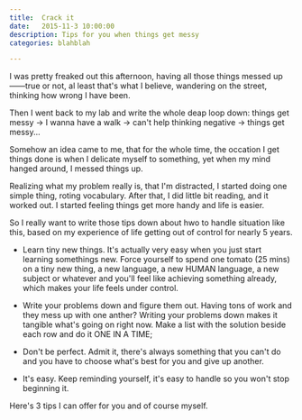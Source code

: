 ```yaml
---
title:  Crack it
date:   2015-11-3 10:00:00
description: Tips for you when things get messy
categories: blahblah

---
```

I was pretty freaked out this afternoon, having all those things messed up——true or not, al least that's what I believe, wandering on the street, thinking how wrong I have been. 

Then I went back to my lab and write the whole deap loop down: things get messy -> I wanna have a walk -> can't help thinking negative -> things get messy...

Somehow an idea came to me, that for the whole time, the occation I get things done is when I delicate myself to something, yet when my mind hanged around, I messed things up.

Realizing what my problem really is, that I'm distracted, I started doing one simple thing, roting vocabulary. After that, I did little bit reading, and it worked out. I started feeling things get more handy and life is easier.

So I really want to write those tips down about hwo to handle situation like this, based on my experience of life getting out of control for nearly 5 years.

* Learn tiny new things. It's actually very easy when you just start learning somethings new. Force yourself to spend one tomato (25 mins) on a tiny new thing, a new language, a new HUMAN language, a new subject or whatever and you'll feel like achieving something already, which makes your life feels under control.  

* Write your problems down and figure them out. Having tons of work and they mess up with one anther? Writing your problems down makes it tangible what's going on right now. Make a list with the solution beside each row and do it ONE IN A TIME;
 
* Don't be perfect. Admit it, there's always something that you can't do and you have to choose what's best for you and give up another. 

* It's easy. Keep reminding yourself, it's easy to handle so you won't stop beginning it. 

Here's 3 tips I can offer for you and of course myself. 